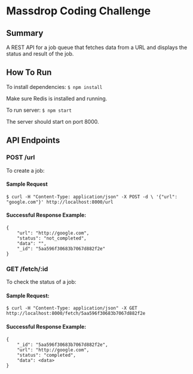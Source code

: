 # Massdrop Coding Challenge
## Summary

A REST API for a job queue that fetches data from a URL and displays the status and result of the job.


## How To Run
To install dependencies:
```$ npm install ```

Make sure Redis is installed and running. 

To run server:
```$ npm start```

The server should start on port 8000. 

## API Endpoints
### POST /url
To create a job:

#### Sample Request 
```
$ curl -H "Content-Type: application/json" -X POST -d \ '{"url": "google.com"}' http://localhost:8000/url
```
#### Successful Response Example:
```
{
    "url": "http://google.com",
    "status": "not_completed",
    "data": "",
    "_id": "5aa596f30683b7067d882f2e"
}
```

### GET /fetch/:id
To check the status of a job:

#### Sample Request:
```
$ curl -H "Content-Type: application/json" -X GET http://localhost:8000/fetch/5aa596f30683b7067d882f2e
```
#### Successful Response Example:
```
{
    "_id": "5aa596f30683b7067d882f2e",
    "url": "http://google.com",
    "status": "completed",
    "data": <data>
}
```



